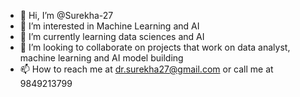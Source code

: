 - 👋 Hi, I’m @Surekha-27
- 👀 I’m interested in Machine Learning and AI
- 🌱 I’m currently learning data sciences and AI
- 💞️ I’m looking to collaborate on projects that work on data analyst, machine learning and AI model building
- 📫 How to reach me at dr.surekha27@gmail.com or call me at 9849213799

<!---
Surekha-27/Surekha-27 is a ✨ special ✨ repository because its `README.md` (this file) appears on your GitHub profile.
You can click the Preview link to take a look at your changes.
--->
